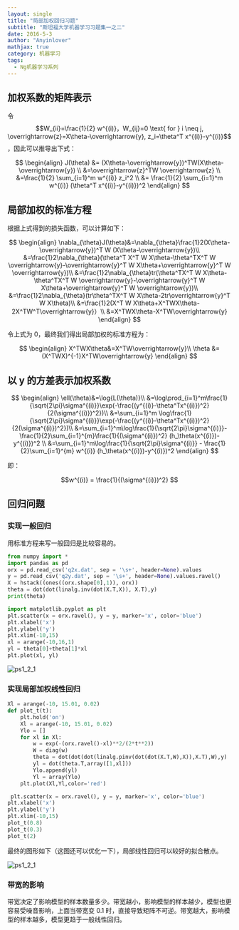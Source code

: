 ```yaml
---
layout: single
title: "局部加权回归习题"
subtitle: "斯坦福大学机器学习习题集一之二"
date: 2016-5-3
author: "Anyinlover"
mathjax: true
category: 机器学习
tags:
  - Ng机器学习系列
---
```


## 加权系数的矩阵表示

令$$W_{ii}=\frac{1}{2} w^{(i)}，W_{ij}=0 \text{ for } i \neq j, \overrightarrow{z}=X\theta-\overrightarrow{y}, z_i=\theta^T x^{(i)}-y^{(i)}$$，因此可以推导出下式：

$$
\begin{align}
J(\theta) &= (X\theta-\overrightarrow{y})^TW(X\theta-\overrightarrow{y}) \\
&=\overrightarrow{z}^TW \overrightarrow{z} \\
&=\frac{1}{2} \sum_{i=1}^m w^{(i)} z_i^2 \\
&= \frac{1}{2} \sum_{i=1}^m w^{(i)} (\theta^T x^{(i)}-y^{(i)})^2
\end{align}
$$

## 局部加权的标准方程

根据上式得到的损失函数，可以计算如下：

$$
\begin{align}
\nabla_{\theta}J(\theta)&=\nabla_{\theta}\frac{1}2(X\theta-\overrightarrow{y})^T W (X\theta-\overrightarrow{y})\\
&=\frac{1}2\nabla_{\theta}(\theta^T X^T W X\theta-\theta^TX^T W \overrightarrow{y}-\overrightarrow{y}^T W X\theta+\overrightarrow{y}^T W \overrightarrow{y})\\
&=\frac{1}2\nabla_{\theta}tr(\theta^TX^T W X\theta-\theta^TX^T W \overrightarrow{y}-\overrightarrow{y}^T W X\theta+\overrightarrow{y}^T W \overrightarrow{y})\\
&=\frac{1}2\nabla_{\theta}(tr\theta^TX^T W X\theta-2tr\overrightarrow{y}^T W X\theta)\\
&=\frac{1}2(X^T W X\theta+X^TWX\theta-2X^TW^T\overrightarrow{y}）\\
&=X^TWX\theta-X^TW\overrightarrow{y}
\end{align}
$$

令上式为 0，最终我们得出局部加权的标准方程为：

$$
\begin{align}
X^TWX\theta&=X^TW\overrightarrow{y}\\
\theta &= (X^TWX)^{-1}X^TW\overrightarrow{y}
\end{align}
$$

## 以 y 的方差表示加权系数

$$
\begin{align}
\ell(\theta)&=\log{L(\theta)}\\
&=\log\prod_{i=1}^m\frac{1}{\sqrt{2\pi}\sigma^{(i)}}\exp(-\frac{(y^{(i)}-\theta^Tx^{(i)})^2}{2(\sigma^{(i)})^2})\\
&=\sum_{i=1}^m \log\frac{1}{\sqrt{2\pi}\sigma^{(i)}}\exp(-\frac{(y^{(i)}-\theta^Tx^{(i)})^2}{2(\sigma^{(i)})^2})\\
&=\sum_{i=1}^m\log\frac{1}{\sqrt{2\pi}\sigma^{(i)}}-\frac{1}{2}\sum_{i=1}^{m}\frac{1}{(\sigma^{(i)})^2} (h_\theta(x^{(i)})-y^{(i)})^2 \\
&=\sum_{i=1}^m\log\frac{1}{\sqrt{2\pi}\sigma^{(i)}} - \frac{1}{2}\sum_{i=1}^{m} w^{(i)} (h_\theta(x^{(i)})-y^{(i)})^2
\end{align}
$$

即：

$$w^{(i)} = \frac{1}{(\sigma^{(i)})^2} $$

## 回归问题

### 实现一般回归

用标准方程来写一般回归是比较容易的。

```python
from numpy import *
import pandas as pd
orx = pd.read_csv('q2x.dat', sep = '\s+', header=None).values
y = pd.read_csv('q2y.dat', sep = '\s+', header=None).values.ravel()
X = hstack((ones((orx.shape[0],1)), orx))
theta = dot(dot(linalg.inv(dot(X.T,X)), X.T),y)
print(theta)

import matplotlib.pyplot as plt
plt.scatter(x = orx.ravel(), y = y, marker='x', color='blue')
plt.xlabel('x')
plt.ylabel('y')
plt.xlim(-10,15)
xl = arange(-10,16,1)
yl = theta[0]+theta[1]*xl
plt.plot(xl, yl)
```

![ps1_2_1](\img\ps1_2_1.png)

### 实现局部加权线性回归

```python
Xl = arange(-10, 15.01, 0.02)
def plot_t(t):
    plt.hold('on')
    Xl = arange(-10, 15.01, 0.02)
    Ylo = []
    for xl in Xl:
        w = exp(-(orx.ravel()-xl)**2/(2*t**2))
        W = diag(w)
        theta = dot(dot(dot(linalg.pinv(dot(dot(X.T,W),X)),X.T),W),y)
        yl = dot(theta.T,array([1,xl]))
        Ylo.append(yl)
        Yl = array(Ylo)
    plt.plot(Xl,Yl,color='red')

 plt.scatter(x = orx.ravel(), y = y, marker='x', color='blue')
plt.xlabel('x')
plt.ylabel('y')
plt.xlim(-10,15)
plot_t(0.8)
plot_t(0.3)
plot_t(2)
```

最终的图形如下（这图还可以优化一下），局部线性回归可以较好的拟合散点。

![ps1_2_1](\img\ps1_2_2.png)

### 带宽的影响

带宽决定了影响模型的样本数量多少。带宽越小，影响模型的样本越少，模型也更容易受噪音影响，上面当带宽变 0.1 时，直接导致矩阵不可逆。带宽越大，影响模型的样本越多，模型更趋于一般线性回归。
